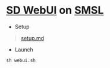 # [SD WebUI](https://github.com/AUTOMATIC1111/stable-diffusion-webui) on [SMSL](https://studiolab.sagemaker.aws)

* Setup
> [setup.md](https://github.com/gh-aam/sdwebui-sagemakersl/blob/main/setup.md)
* Launch
```
sh webui.sh
```
